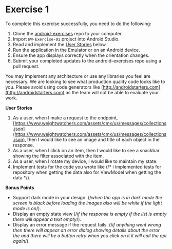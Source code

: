 # Exercise 1

To complete this exercise successfully, you need to do the following:
1. Clone the [android-exercises](https://github.com/WW-Digital/android-exercises) repo to your computer.
1. Import `WW-Exercise-01` project into Android Studio.
1. Read and implement the [User Stories](#user-stories) below.
1. Run the application in the Emulator or on an Android device.
1. Ensure the app displays correctly when the orientation changes.
1. Submit your completed updates to the android-exercises repo using a pull request.

You may implement any architecture or use any libraries you feel are necessary. We are looking to see what production quality code looks like to you. Please avoid using code generators like [http://androidstarters.com](http://androidstarters.com) as the team will not be able to evaluate your work.

**User Stories**
1. As a user, when I make a request to the endpoint, [https://www.weightwatchers.com/assets/cmx/us/messages/collections.json](https://www.weightwatchers.com/assets/cmx/us/messages/collections.json), then I would like to see an image and title of each object in the response.
1. As a user, when I click on an item, then I would like to see a snackbar showing the filter associated with the item.
1. As a user, when I rotate my device, I would like to maintain my state.
1. Implement tests for the code you wrote like 
   (/* i implemented tests for repository when getting the data also for ViewModel when getting the data */).

**Bonus Points**
* Support dark mode in your design.
  (/*when the app is in dark mode the screen is black before loading the images also will be white if the light mode is on*/). 
* Display an empty state view 
  (/*if the response is empty if the list is empty there will appear a text empty*/).
* Display an error message if the request fails.
  (/*if anything went wrong then there will appear an error dialog showing details about the error the and there will be a button retry when you click on it it will call the api again*/).

